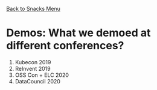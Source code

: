 [Back to Snacks Menu](..)

# Demos: What we demoed at different conferences?

1. Kubecon 2019
2. ReInvent 2019
3. OSS Con + ELC 2020
4. DataCouncil 2020
